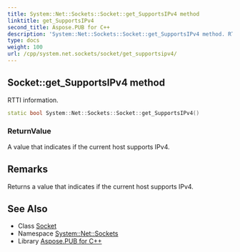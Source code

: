 ```yaml
---
title: System::Net::Sockets::Socket::get_SupportsIPv4 method
linktitle: get_SupportsIPv4
second_title: Aspose.PUB for C++
description: 'System::Net::Sockets::Socket::get_SupportsIPv4 method. RTTI information in C++.'
type: docs
weight: 100
url: /cpp/system.net.sockets/socket/get_supportsipv4/
---
```

## Socket::get_SupportsIPv4 method


RTTI information.

```cpp
static bool System::Net::Sockets::Socket::get_SupportsIPv4()
```


### ReturnValue

A value that indicates if the current host supports IPv4.
## Remarks


Returns a value that indicates if the current host supports IPv4. 
## See Also

* Class [Socket](../)
* Namespace [System::Net::Sockets](../../)
* Library [Aspose.PUB for C++](../../../)
